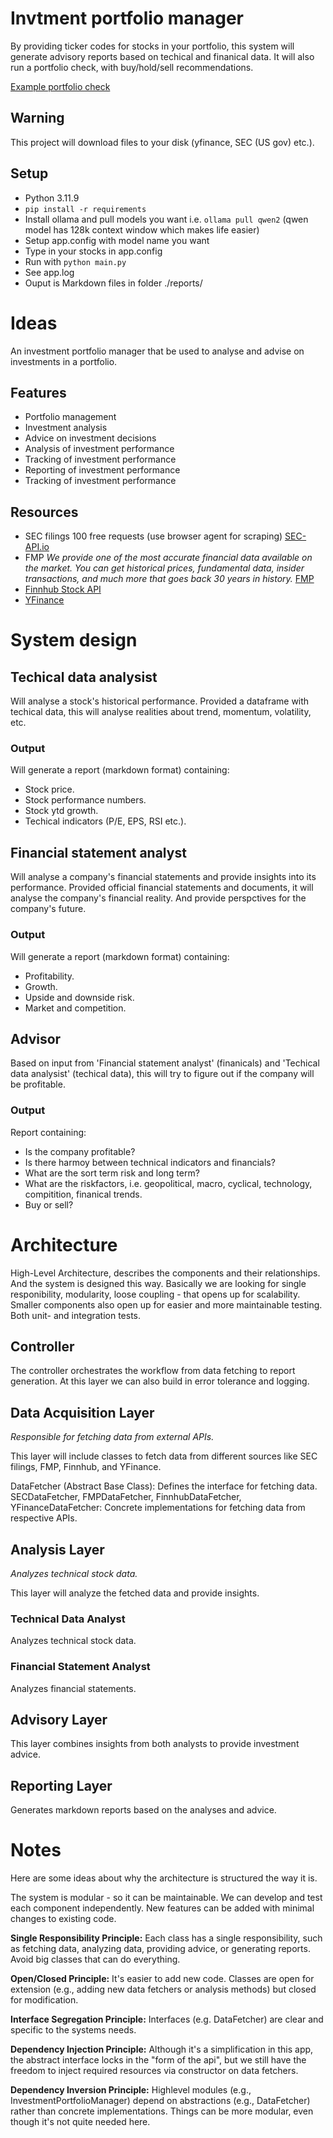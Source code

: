 # Invtment portfolio manager

By providing ticker codes for stocks in your portfolio, this system will generate advisory reports based on techical and finanical data. It will also run a portfolio check, with buy/hold/sell recommendations.

[Example portfolio check](example_portfolio_advice_report.md)

## Warning

This project will download files to your disk (yfinance, SEC (US gov) etc.).

## Setup

- Python 3.11.9
- `pip install -r requirements`
- Install ollama and pull models you want i.e. `ollama pull qwen2` (qwen model has 128k context window which makes life easier)
- Setup app.config with model name you want
- Type in your stocks in app.config
- Run with `python main.py`
- See app.log
- Ouput is Markdown files in folder ./reports/

# Ideas

An investment portfolio manager that be used to analyse and advise on investments in a portfolio.

## Features

- Portfolio management
- Investment analysis
- Advice on investment decisions
- Analysis of investment performance
- Tracking of investment performance
- Reporting of investment performance
- Tracking of investment performance

## Resources

- SEC filings 100 free requests (use browser agent for scraping) [SEC-API.io](https://sec-api.io/docs/query-api/financial-statements)
- FMP _We provide one of the most accurate financial data available on the market. You can get historical prices, fundamental data, insider transactions, and much more that goes back 30 years in history._ [FMP](https://site.financialmodelingprep.com/developer/docs)
- [Finnhub Stock API](https://finnhub.io/)
- [YFinance](https://pypi.org/project/yfinance/)

# System design

## Techical data analysist

Will analyse a stock's historical performance.
Provided a dataframe with techical data,
this will analyse realities about trend, momentum, volatility, etc.

### Output

Will generate a report (markdown format) containing:

- Stock price.
- Stock performance numbers.
- Stock ytd growth.
- Techical indicators (P/E, EPS, RSI etc.).

## Financial statement analyst

Will analyse a company's financial statements and provide insights into its performance.
Provided official financial statements and documents,
it will analyse the company's financial reality. And provide perspctives for the company's future.

### Output

Will generate a report (markdown format) containing:

- Profitability.
- Growth.
- Upside and downside risk.
- Market and competition.

## Advisor

Based on input from 'Financial statement analyst' (finanicals) and 'Techical data analysist' (techical data), this will try to figure out if the company will be profitable.

### Output

Report containing:

- Is the company profitable?
- Is there harmoy between technical indicators and financials?
- What are the sort term risk and long term?
- What are the riskfactors, i.e. geopolitical, macro, cyclical, technology, compitition, finanical trends.
- Buy or sell?

# Architecture

High-Level Architecture, describes the components and their relationships. And the system is designed this way.
Basically we are looking for single responibility, modularity, loose coupling - that opens up for scalability.
Smaller components also open up for easier and more maintainable testing. Both unit- and integration tests.

## Controller

The controller orchestrates the workflow from data fetching to report generation. At this layer we can also build in error tolerance and logging.

## Data Acquisition Layer

_Responsible for fetching data from external APIs._

This layer will include classes to fetch data from different sources like SEC filings, FMP, Finnhub, and YFinance.

DataFetcher (Abstract Base Class): Defines the interface for fetching data.
SECDataFetcher, FMPDataFetcher, FinnhubDataFetcher, YFinanceDataFetcher: Concrete implementations for fetching data from respective APIs.

## Analysis Layer

_Analyzes technical stock data._

This layer will analyze the fetched data and provide insights.

### Technical Data Analyst

Analyzes technical stock data.

### Financial Statement Analyst

Analyzes financial statements.

## Advisory Layer

This layer combines insights from both analysts to provide investment advice.

## Reporting Layer

Generates markdown reports based on the analyses and advice.

# Notes

Here are some ideas about why the architecture is structured the way it is.

The system is modular - so it can be maintainable. We can develop and test each component independently. New features can be added with minimal changes to existing code.

**Single Responsibility Principle:** Each class has a single responsibility, such as fetching data, analyzing data, providing advice, or generating reports. Avoid big classes that can do everything.

**Open/Closed Principle:** It's easier to add new code. Classes are open for extension (e.g., adding new data fetchers or analysis methods) but closed for modification.

**Interface Segregation Principle:** Interfaces (e.g. DataFetcher) are clear and specific to the systems needs.

**Dependency Injection Principle:** Although it's a simplification in this app, the abstract interface locks in the "form of the api", but we still have the freedom to inject required resources via constructor on data fetchers.

**Dependency Inversion Principle:** Highlevel modules (e.g., InvestmentPortfolioManager) depend on abstractions (e.g., DataFetcher) rather than concrete implementations. Things can be more modular, even though it's not quite needed here.
